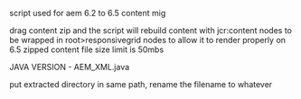 script used for aem 6.2 to 6.5 content mig

drag content zip and the script will rebuild content with jcr:content nodes to be wrapped in root>responsivegrid nodes to allow it to render properly on 6.5
zipped content file size limit is 50mbs



JAVA VERSION - AEM_XML.java

put extracted directory in same path, rename the filename to whatever
